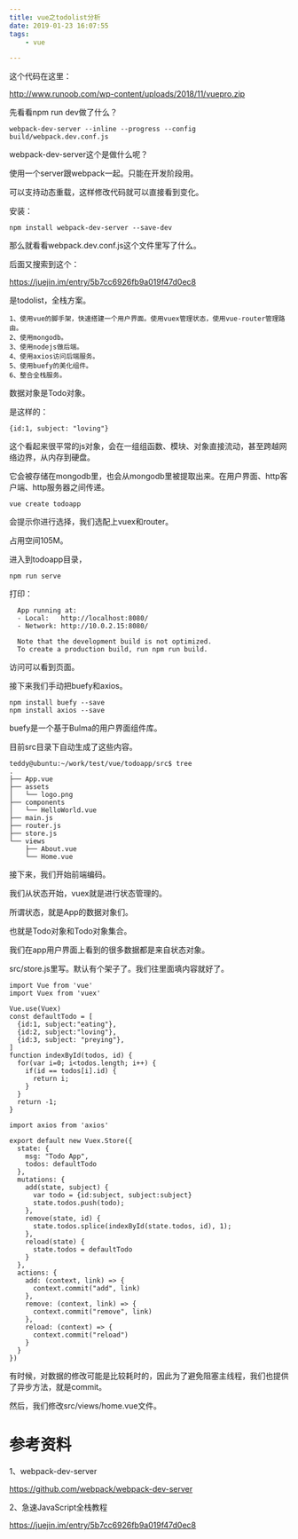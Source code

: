 ```yaml
---
title: vue之todolist分析
date: 2019-01-23 16:07:55
tags:
	- vue

---
```




这个代码在这里：

http://www.runoob.com/wp-content/uploads/2018/11/vuepro.zip

先看看npm run dev做了什么？

```
webpack-dev-server --inline --progress --config build/webpack.dev.conf.js
```



webpack-dev-server这个是做什么呢？

使用一个server跟webpack一起。只能在开发阶段用。

可以支持动态重载，这样修改代码就可以直接看到变化。

安装：

```
npm install webpack-dev-server --save-dev
```

那么就看看webpack.dev.conf.js这个文件里写了什么。



后面又搜索到这个：

https://juejin.im/entry/5b7cc6926fb9a019f47d0ec8

是todolist，全栈方案。

```
1、使用vue的脚手架，快速搭建一个用户界面。使用vuex管理状态，使用vue-router管理路由。
2、使用mongodb。
3、使用nodejs做后端。
4、使用axios访问后端服务。
5、使用buefy的美化组件。
6、整合全栈服务。
```

数据对象是Todo对象。

是这样的：

```
{id:1, subject: "loving"}
```

这个看起来很平常的js对象，会在一组组函数、模块、对象直接流动，甚至跨越网络边界，从内存到硬盘。

它会被存储在mongodb里，也会从mongodb里被提取出来。在用户界面、http客户端、http服务器之间传递。

```
vue create todoapp
```

会提示你进行选择，我们选配上vuex和router。

占用空间105M。

进入到todoapp目录，

```
npm run serve
```

打印：

```
  App running at:
  - Local:   http://localhost:8080/ 
  - Network: http://10.0.2.15:8080/

  Note that the development build is not optimized.
  To create a production build, run npm run build.
```

访问可以看到页面。

接下来我们手动把buefy和axios。

```
npm install buefy --save
npm install axios --save 
```

buefy是一个基于Bulma的用户界面组件库。

目前src目录下自动生成了这些内容。

```
teddy@ubuntu:~/work/test/vue/todoapp/src$ tree
.
├── App.vue
├── assets
│   └── logo.png
├── components
│   └── HelloWorld.vue
├── main.js
├── router.js
├── store.js
└── views
    ├── About.vue
    └── Home.vue
```



接下来，我们开始前端编码。

我们从状态开始，vuex就是进行状态管理的。

所谓状态，就是App的数据对象们。

也就是Todo对象和Todo对象集合。

我们在app用户界面上看到的很多数据都是来自状态对象。

src/store.js里写。默认有个架子了。我们往里面填内容就好了。

```
import Vue from 'vue'
import Vuex from 'vuex'

Vue.use(Vuex)
const defaultTodo = [
  {id:1, subject:"eating"},
  {id:2, subject:"loving"},
  {id:3, subject: "preying"},
]
function indexById(todos, id) {
  for(var i=0; i<todos.length; i++) {
    if(id == todos[i].id) {
      return i;
    }
  }
  return -1;
}

import axios from 'axios'

export default new Vuex.Store({
  state: {
    msg: "Todo App",
    todos: defaultTodo
  },
  mutations: {
    add(state, subject) {
      var todo = {id:subject, subject:subject}
      state.todos.push(todo);
    },
    remove(state, id) {
      state.todos.splice(indexById(state.todos, id), 1);
    },
    reload(state) {
      state.todos = defaultTodo
    }
  },
  actions: {
    add: (context, link) => {
      context.commit("add", link)
    },
    remove: (context, link) => {
      context.commit("remove", link)
    },
    reload: (context) => {
      context.commit("reload")
    }
  }
})

```

有时候，对数据的修改可能是比较耗时的，因此为了避免阻塞主线程，我们也提供了异步方法，就是commit。

然后，我们修改src/views/home.vue文件。



# 参考资料

1、webpack-dev-server

https://github.com/webpack/webpack-dev-server

2、急速JavaScript全栈教程

https://juejin.im/entry/5b7cc6926fb9a019f47d0ec8